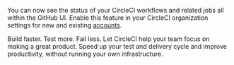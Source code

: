 
You can now see the status of your CircleCI workflows and related jobs all within the GitHub UI. Enable this feature in your CircleCI organization settings for new and existing [accounts](https://github.com/marketplace/circleci).

Build faster. Test more. Fail less.
Let CircleCI help your team focus on making a great product. Speed up your test and delivery cycle and improve productivity, without running your own infrastructure.
